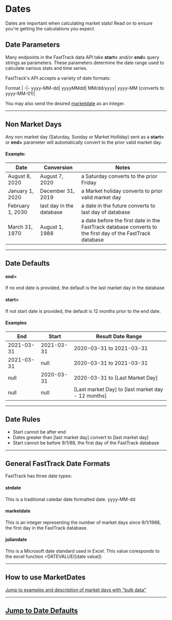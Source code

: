 
# Dates

Dates are important when calculating market stats! Read on to ensure you're getting the calculations you expect.

## Date Parameters
Many endpoints in the FastTrack data API take **start=** and/or **end=** query strings as parameters. These parameters determine the date range used to calculate various stats and time series.

FastTrack's API accepts a variety of date formats:

Format |
-|-
yyyy-MM-dd|
yyyyMMdd| 
MM/dd/yyyy|
yyyy-MM (converts to yyyy-MM-01)|

You may also send the desired [marketdate](./Examples/02-date_javascript.md#market-days) as an integer. 

---
## Non Market Days
Any non market day (Saturday, Sunday or Market Holliday) sent as a **start=** or **end=** parameter will automatically convert to the prior valid market day. 

#### Example:
Date | Conversion|Notes 
-----|-----|-----
August 8, 2020| August 7, 2020 |a Saturday converts to the prior Friday
January 1, 2020|December 31, 2019|a Market holiday converts to prior valid market day
February 1, 2030|last day in the database|a date in the future converts to last day of database
March 31, 1970|August 1, 1988|a date before the first date in the FastTrack database converts to the first day of the FastTrack database

---
## Date Defaults
#### end=
If no end date is provided, the default is the last market day in the database
#### start=
If not start date is provided, the default is 12 months prior to the end date. 

#### Examples
End|Start|Result Date Range
-|-|-
2021-03-31| 2021-03-31| 2020-03-31 to 2021-03-31 
2021-03-31| null| 2020-03-31 to 2021-03-31 
null| 2020-03-31| 2020-03-31 to \[Last Market Day\]
null|null| \[Last market Day\]  to \[last market day - 12 months\]

---
## Date Rules
* Start cannot be after end
* Dates greater than \[last market day\] convert to \[last market day\]
* Start cannot be before 9/1/88, the first day of the FastTrack database

---
## General FastTrack Date Formats

FastTrack has three date types: 

#### strdate
This is a traditional caledar date formatted date. yyyy-MM-dd

#### marketdate
This is an integer representing the number of market days since 9/1/1988, the first day in the FastTrack database.

#### juliandate
This is a Microsoft date standard used in Excel. This value coresponds to the excel function =DATEVALUE(\[date value\])


---
## How to use MarketDates

[Jump to examples and description of market days with "bulk data"](./Examples/02-date_javascript.md#market-days)


---
## [Jump to Date Defaults](./02a-DataInfo.md)
